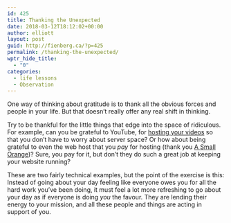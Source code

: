 ```yaml
---
id: 425
title: Thanking the Unexpected
date: 2018-03-12T18:12:02+00:00
author: elliott
layout: post
guid: http://fienberg.ca/?p=425
permalink: /thanking-the-unexpected/
wptr_hide_title:
  - "0"
categories:
  - life lessons
  - Observation
---
```

One way of thinking about gratitude is to thank all the obvious forces and people in your life. But that doesn&#8217;t really offer any real shift in thinking.

Try to be thankful for the little things that edge into the space of ridiculous. For example, can you be grateful to YouTube, for [hosting your videos](https://www.youtube.com/channel/UCVty1QwIaA60agM_FpV7aug) so that you don&#8217;t have to worry about server space? Or how about being grateful to even the web host that you _pay_ for hosting (thank you [A Small Orange](https://asmallorange.com/))? Sure, you pay for it, but don&#8217;t they do such a great job at keeping your website running?

These are two fairly technical examples, but the point of the exercise is this: Instead of going about your day feeling like everyone owes you for all the hard work you&#8217;ve been doing, it must feel a lot more refreshing to go about your day as if everyone is doing _you_ the favour. They are lending their energy to your mission, and all these people and things are acting in support of you.